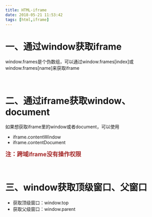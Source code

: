 ```yaml
---
title: HTML-iframe
date: 2018-05-21 11:53:42
tags: [html,iframe]
---
```


# 一、通过window获取iframe

window.frames是个伪数组，可以通过window.frames[index]或window.frames[name]来获取iframe 

<br/>

# 二、通过iframe获取window、document

如果想获取iframe里的window或者document，可以使用 

- iframe.contentWindow
- iframe.contentDocument 

<font color=#A52A2A size=4 >**注：跨域iframe没有操作权限**</font>

<br/>

# 三、window获取顶级窗口、父窗口

- 获取顶级窗口：window.top 
- 获取父级窗口：window.parent 